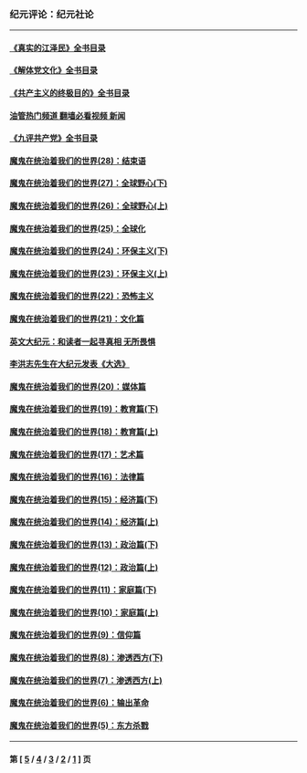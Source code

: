 ### 纪元评论：纪元社论
---
#### [《真实的江泽民》全书目录](../../pages/nsc422/n13721399.md?01020330) 
#### [《解体党文化》全书目录](../../pages/nsc422/n13721157.md?01020330) 
#### [《共产主义的终极目的》全书目录](../../pages/nsc422/n13721048.md?01020330) 
#### [油管热门频道 翻墙必看视频 新闻](ok?01020330)
#### [《九评共产党》全书目录](../../pages/nsc422/n13708085.md?01020330) 
#### [魔鬼在统治着我们的世界(28)：结束语](../../pages/nsc422/n10936246.md?01020330) 
#### [魔鬼在统治着我们的世界(27)：全球野心(下)](../../pages/nsc422/n10928319.md?01020330) 
#### [魔鬼在统治着我们的世界(26)：全球野心(上)](../../pages/nsc422/n10900318.md?01020330) 
#### [魔鬼在统治着我们的世界(25)：全球化](../../pages/nsc422/n10788205.md?01020330) 
#### [魔鬼在统治着我们的世界(24)：环保主义(下)](../../pages/nsc422/n10695307.md?01020330) 
#### [魔鬼在统治着我们的世界(23)：环保主义(上)](../../pages/nsc422/n10688613.md?01020330) 
#### [魔鬼在统治着我们的世界(22)：恐怖主义](../../pages/nsc422/n10614727.md?01020330) 
#### [魔鬼在统治着我们的世界(21)：文化篇](../../pages/nsc422/n10597706.md?01020330) 
#### [英文大纪元：和读者一起寻真相 无所畏惧](../../pages/nsc422/n12542027.md?01020330) 
#### [李洪志先生在大纪元发表《大选》](../../pages/nsc422/n12534746.md?01020330) 
#### [魔鬼在统治着我们的世界(20)：媒体篇](../../pages/nsc422/n10586579.md?01020330) 
#### [魔鬼在统治着我们的世界(19)：教育篇(下)](../../pages/nsc422/n10564808.md?01020330) 
#### [魔鬼在统治着我们的世界(18)：教育篇(上)](../../pages/nsc422/n10526970.md?01020330) 
#### [魔鬼在统治着我们的世界(17)：艺术篇](../../pages/nsc422/n10499093.md?01020330) 
#### [魔鬼在统治着我们的世界(16)：法律篇](../../pages/nsc422/n10485969.md?01020330) 
#### [魔鬼在统治着我们的世界(15)：经济篇(下)](../../pages/nsc422/n10469975.md?01020330) 
#### [魔鬼在统治着我们的世界(14)：经济篇(上)](../../pages/nsc422/n10457370.md?01020330) 
#### [魔鬼在统治着我们的世界(13)：政治篇(下)](../../pages/nsc422/n10448270.md?01020330) 
#### [魔鬼在统治着我们的世界(12)：政治篇(上)](../../pages/nsc422/n10444576.md?01020330) 
#### [魔鬼在统治着我们的世界(11)：家庭篇(下)](../../pages/nsc422/n10440961.md?01020330) 
#### [魔鬼在统治着我们的世界(10)：家庭篇(上)](../../pages/nsc422/n10435448.md?01020330) 
#### [魔鬼在统治着我们的世界(9)：信仰篇](../../pages/nsc422/n10432159.md?01020330) 
#### [魔鬼在统治着我们的世界(8)：渗透西方(下)](../../pages/nsc422/n10429603.md?01020330) 
#### [魔鬼在统治着我们的世界(7)：渗透西方(上)](../../pages/nsc422/n10426013.md?01020330) 
#### [魔鬼在统治着我们的世界(6)：输出革命](../../pages/nsc422/n10421536.md?01020330) 
#### [魔鬼在统治着我们的世界(5)：东方杀戮](../../pages/nsc422/n10417707.md?01020330) 

---
#### 第 [ [5](./5.md?01020330) / [4](./4.md?01020330) / [3](./3.md?01020330) / [2](./2.md?01020330) / [1](./1.md?01020330) ] 页
